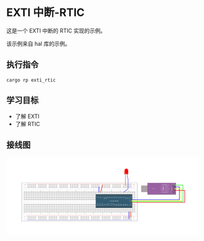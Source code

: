 # EXTI 中断-RTIC

这是一个 EXTI 中断的 RTIC 实现的示例。

该示例来自 hal 库的示例。

## 执行指令

```shell
cargo rp exti_rtic
```

## 学习目标

- 了解 EXTI
- 了解 RTIC

## 接线图

![](../../../images/wiring_diagram/3-1%20LED闪烁.jpg)
